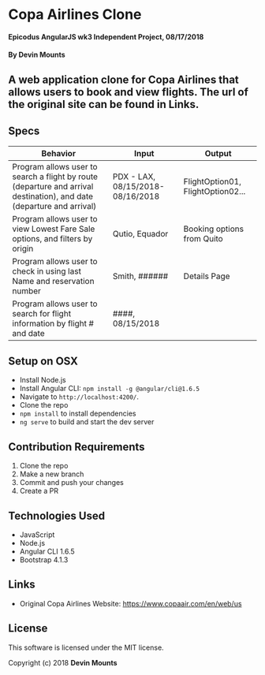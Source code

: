 # Copa Airlines Clone

#### Epicodus AngularJS wk3 Independent Project, 08/17/2018

#### By Devin Mounts

## A web application clone for Copa Airlines that allows users to book and view flights. The url of the original site can be found in Links.


## Specs

| Behavior | Input | Output |
|----------|-------|--------|
| Program allows user to search a flight by route (departure and arrival destination), and date (departure and arrival) |PDX - LAX, 08/15/2018-08/16/2018| FlightOption01, FlightOption02... |
| Program allows user to view Lowest Fare Sale options, and filters by origin | Qutio, Equador | Booking options from Quito  |
| Program allows user to check in using last Name and reservation number | Smith, ###### | Details Page |
| Program allows user to search for flight information by flight # and date | ####, 08/15/2018 |  |


## Setup on OSX

* Install Node.js
* Install Angular CLI: `npm install -g @angular/cli@1.6.5`
* Navigate to `http://localhost:4200/`.
* Clone the repo
* `npm install` to install dependencies
* `ng serve` to build and start the dev server


## Contribution Requirements

1. Clone the repo
1. Make a new branch
1. Commit and push your changes
1. Create a PR

## Technologies Used

* JavaScript
* Node.js
* Angular CLI 1.6.5
* Bootstrap 4.1.3


## Links

* Original Copa Airlines Website: https://www.copaair.com/en/web/us

## License

This software is licensed under the MIT license.

Copyright (c) 2018 **Devin Mounts**
